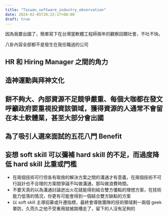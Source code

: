 ```yaml
---
title: "Taiwan_software_industry_observation"
date: 2024-02-05T20:22:17+08:00
draft: true
---
```


因為我要出國了，簡單寫下在台灣當軟體工程師兩年的觀察回饋社會，不吐不快。

八卦內容全部都不是發生在我任職過的公司

## HR 和 Hiring Manager 之間的角力

## 造神運動與拜神文化

## 餅不夠大、內部資源不足競爭嚴重、每個大咖都在發文呼籲政府要重視投資該領域，獲得資源的人通常不會留在本土軟體業，甚至大部分會出國

## 為了吸引人選來面試的五花八門 Benefit

## 妄想 soft skill 可以彌補 hard skill 的不足，而過度降低 hard skill 比重或門檻

- 在兩個技術可行但各有取捨的解決方案之間的溝通才有意義，在兩個技術不可行設計也不合理的方案間爭論不叫做溝通，那叫做浪費時間。
- 不要天真的以為溝通討論迸出火花就能得到結合雙方優點的理想方案，在技術能力低落的情況，你更有可能會得到一個結合雙方缺點的方案
- 以 soft skill 主導招募或升遷指標，最終會導致團隊的技術領域剩一兩個 geek 單防，久而久之他不受重用就被跳槽走了，留下的人沒有足夠的
